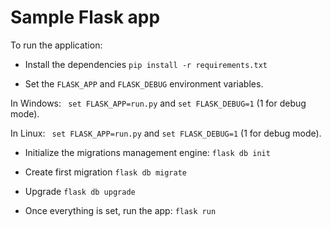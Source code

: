 # Sample Flask app

To run the application:

- Install the dependencies
`pip install -r requirements.txt`

- Set the `FLASK_APP` and `FLASK_DEBUG` environment variables.

In Windows:
` set FLASK_APP=run.py` and `set FLASK_DEBUG=1` (1 for debug mode).

In Linux:
` set FLASK_APP=run.py` and `set FLASK_DEBUG=1` (1 for debug mode).

- Initialize the migrations management engine:
`flask db init`

- Create first migration
`flask db migrate`

- Upgrade
`flask db upgrade`

- Once everything is set, run the app:
`flask run`